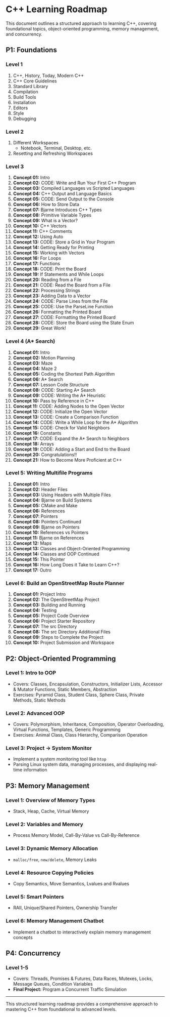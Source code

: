 # C++ Learning Roadmap

This document outlines a structured approach to learning C++, covering foundational topics, object-oriented programming, memory management, and concurrency.

## P1: Foundations

### Level 1
1. C++, History, Today, Modern C++
2. C++ Core Guidelines
3. Standard Library
4. Compilation
5. Build Tools
6. Installation
7. Editors
8. Style
9. Debugging

### Level 2
1. Different Workspaces
   - Notebook, Terminal, Desktop, etc.
2. Resetting and Refreshing Workspaces

### Level 3
1. **Concept 01:** Intro
2. **Concept 02:** CODE: Write and Run Your First C++ Program
3. **Concept 03:** Compiled Languages vs Scripted Languages
4. **Concept 04:** C++ Output and Language Basics
5. **Concept 05:** CODE: Send Output to the Console
6. **Concept 06:** How to Store Data
7. **Concept 07:** Bjarne Introduces C++ Types
8. **Concept 08:** Primitive Variable Types
9. **Concept 09:** What is a Vector?
10. **Concept 10:** C++ Vectors
11. **Concept 11:** C++ Comments
12. **Concept 12:** Using Auto
13. **Concept 13:** CODE: Store a Grid in Your Program
14. **Concept 14:** Getting Ready for Printing
15. **Concept 15:** Working with Vectors
16. **Concept 16:** For Loops
17. **Concept 17:** Functions
18. **Concept 18:** CODE: Print the Board
19. **Concept 19:** If Statements and While Loops
20. **Concept 20:** Reading from a File
21. **Concept 21:** CODE: Read the Board from a File
22. **Concept 22:** Processing Strings
23. **Concept 23:** Adding Data to a Vector
24. **Concept 24:** CODE: Parse Lines from the File
25. **Concept 25:** CODE: Use the ParseLine Function
26. **Concept 26:** Formatting the Printed Board
27. **Concept 27:** CODE: Formatting the Printed Board
28. **Concept 28:** CODE: Store the Board using the State Enum
29. **Concept 29:** Great Work!

### Level 4 (A* Search)
1. **Concept 01:** Intro
2. **Concept 02:** Motion Planning
3. **Concept 03:** Maze
4. **Concept 04:** Maze 2
5. **Concept 05:** Coding the Shortest Path Algorithm
6. **Concept 06:** A* Search
7. **Concept 07:** Lesson Code Structure
8. **Concept 08:** CODE: Starting A* Search
9. **Concept 09:** CODE: Writing the A* Heuristic
10. **Concept 10:** Pass by Reference in C++
11. **Concept 11:** CODE: Adding Nodes to the Open Vector
12. **Concept 12:** CODE: Initialize the Open Vector
13. **Concept 13:** CODE: Create a Comparison Function
14. **Concept 14:** CODE: Write a While Loop for the A* Algorithm
15. **Concept 15:** CODE: Check for Valid Neighbors
16. **Concept 16:** Constants
17. **Concept 17:** CODE: Expand the A* Search to Neighbors
18. **Concept 18:** Arrays
19. **Concept 19:** CODE: Adding a Start and End to the Board
20. **Concept 20:** Congratulations!!
21. **Concept 21:** How to Become More Proficient at C++

### Level 5: Writing Multifile Programs
1. **Concept 01:** Intro
2. **Concept 02:** Header Files
3. **Concept 03:** Using Headers with Multiple Files
4. **Concept 04:** Bjarne on Build Systems
5. **Concept 05:** CMake and Make
6. **Concept 06:** References
7. **Concept 07:** Pointers
8. **Concept 08:** Pointers Continued
9. **Concept 09:** Bjarne on Pointers
10. **Concept 10:** References vs Pointers
11. **Concept 11:** Bjarne on References
12. **Concept 12:** Maps
13. **Concept 13:** Classes and Object-Oriented Programming
14. **Concept 14:** Classes and OOP Continued
15. **Concept 15:** This Pointer
16. **Concept 16:** How Long Does it Take to Learn C++?
17. **Concept 17:** Outro

### Level 6: Build an OpenStreetMap Route Planner
1. **Concept 01:** Project Intro
2. **Concept 02:** The OpenStreetMap Project
3. **Concept 03:** Building and Running
4. **Concept 04:** Testing
5. **Concept 05:** Project Code Overview
6. **Concept 06:** Project Starter Repository
7. **Concept 07:** The src Directory
8. **Concept 08:** The src Directory Additional Files
9. **Concept 09:** Steps to Complete the Project
10. **Concept 10:** Project Submission and Workspace

## P2: Object-Oriented Programming

### Level 1: Intro to OOP
- Covers: Classes, Encapsulation, Constructors, Initializer Lists, Accessor & Mutator Functions, Static Members, Abstraction
- Exercises: Pyramid Class, Student Class, Sphere Class, Private Methods, Static Methods

### Level 2: Advanced OOP
- Covers: Polymorphism, Inheritance, Composition, Operator Overloading, Virtual Functions, Templates, Generic Programming
- Exercises: Animal Class, Class Hierarchy, Comparison Operation

### Level 3: Project -> System Monitor
- Implement a system monitoring tool like `htop`
- Parsing Linux system data, managing processes, and displaying real-time information

## P3: Memory Management

### Level 1: Overview of Memory Types
- Stack, Heap, Cache, Virtual Memory

### Level 2: Variables and Memory
- Process Memory Model, Call-By-Value vs Call-By-Reference

### Level 3: Dynamic Memory Allocation
- `malloc/free`, `new/delete`, Memory Leaks

### Level 4: Resource Copying Policies
- Copy Semantics, Move Semantics, Lvalues and Rvalues

### Level 5: Smart Pointers
- RAII, Unique/Shared Pointers, Ownership Transfer

### Level 6: Memory Management Chatbot
- Implement a chatbot to interactively explain memory management concepts

## P4: Concurrency

### Level 1-5
- Covers: Threads, Promises & Futures, Data Races, Mutexes, Locks, Message Queues, Condition Variables
- **Final Project:** Program a Concurrent Traffic Simulation

---

This structured learning roadmap provides a comprehensive approach to mastering C++ from foundational to advanced levels.


